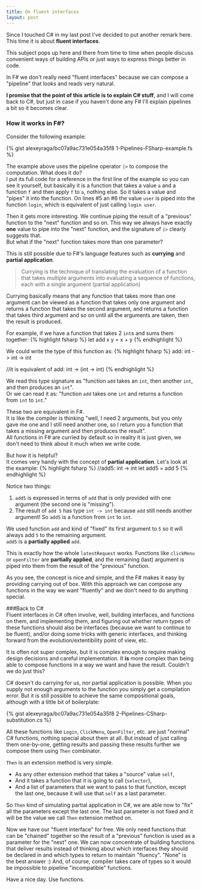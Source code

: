 ```yaml
---
title: On fluent interfaces
layout: post
---
```


Since I touched C# in my last post I've decided to put another remark here. This time it is about **fluent interfaces**.

This subject pops up here and there from time to time when people discuss convenient ways of building APIs or just ways to express things better in code.

In F# we don't really need "fluent interfaces" because we can compose a "pipeline" that looks and reads very natural.  

**I promise that the point of this article is to explain C# stuff**, and I will come back to C#, but just in case if you haven't done any F# I'll explain pipelines a bit so it becomes clear.

### How it works in F#?
Consider the following example:

{% gist alexeyraga/bc07a9ac731e054a35f8 1-Pipelines-FSharp-example.fs %}

The example above uses the pipeline operator `|>` to compose the computation. What does it do?  
I put its full code for a reference in the first line of the example so you can see it yourself, but basically it is a function that takes a value `a` and a function `f` and then apply `f` to `a`, nothing else. So it takes a value and "pipes" it into the function. On lines #5 an #6 the value `user` is piped into the function `login`, which is equivalent of just calling `login user`.

Then it gets more interesting. We continue piping the result of a "previous" function to the "next" function and so on. This way we always have exactly **one** value to pipe into the "next" function, and the signature of `|>` clearly suggests that.  
But what if the "next" function takes more than one parameter?

This is still possible due to F#'s language features such as **currying** and **partial application**.

>Currying is the technique of translating the evaluation of a function that takes multiple arguments into evaluating a sequence of functions, each with a single argument (partial application)

Currying basically means that any function that takes more than one argument can be viewed as a function that takes only one argument and returns a function that takes the second argument, and returns a function that takes third argument and so on until all the arguments are taken, then the result is produced.

For example, if we have a function that takes 2 `int`s and sums them together:
{% highlight fsharp %}
let add x y = x + y
{% endhighlight %}

We could write the type of this function as:
{% highlight fsharp %}
add: int -> int -> int

//it is equivalent of
add: int -> (int -> int)
{% endhighlight %}

We read this type signature as "function `add` takes an `int`, then another `int`, and then produces an `int`".  
Or we can read it as: "function `add` takes one `int` and returns a function from `int` to `int`."  

These two are equivalent in F#.  
It is like the compiler is thinking "well, I need 2 arguments, but you only gave me one and I still need another one, so I return you a function that takes a missing argument and then produces the result".  
All functions in F# are curried by default so in reality it is just given, we don't need to think about it much when we write code.

But how it is helpful?  
It comes very handy with the concept of **partial application**. Let's look at the example:
{% highlight fsharp %}
//add5: int -> int
let add5 = add 5
{% endhighlight %}

Notice two things:

1. `add5` is expressed in terms of `add` that is only provided with one argument (the second one is "missing").
2. The result of `add 5` has type `int -> int` because `add` still needs another argument! So `add5` is a function from `int` to `int`.

We used function `add` and kind of "fixed" its first argument to `5` so it will always add `5` to the remaining argument.  
`add5` is a **partially applied** `add`.

This is exactly how the whole `latestRequest` works. Functions like `clickMenu` or `openFilter` are **partially applied**, and the remaining (last) argument is piped into them from the result of the "previous" function.  

As you see, the concept is nice and simple, and the F# makes it easy by providing carrying out of box. With this approach we can compose any functions in the way we want "fluently" and we don't need to do anything special.

###Back to C#  
Fluent interfaces in C# often involve, well, building interfaces, and functions on them, and implementing them, and figuring out whether return types of these functions should also be interfaces (because we want to continue to be fluent), and/or doing some tricks with generic interfaces, and thinking forward from the evolution/extentibility point of view, etc.

It is often not super complex, but it is complex enough to require making design decisions and careful implementation. It **is** more complex than being able to compose functions in a way we want and have the result. Couldn't we do just this?

C# doesn't do carrying for us, nor partial application is possible. When you supply not enough arguments to the function you simply get a compilation error. But it is still possible to achieve the same compositional goals, although with a little bit of boilerplate:

{% gist alexeyraga/bc07a9ac731e054a35f8 2-Pipelines-CSharp-substitution.cs %}

All these functions like `Login`, `ClickMenu`, `OpenFilter`, etc. are just "normal" C# functions, nothing special about them at all. But instead of just calling them one-by-one, getting results and passing these results further we compose them using `Then` combinator.

`Then` is an extension method is very simple.

- As any other extension method that takes a "source" value `self`,
- And it takes a function that it is going to call (`selector`),
- And a list of parameters that we want to pass to that function, except the last one, because it will use that `self` as a last parameter.

So `Then` kind of simulating partial application in C#, we are able now to "fix" all the parameters except the last one. The last parameter is not fixed and it will be the value we call `Then` extension method on.

Now we have our "fluent interface" for free. We only need functions that can be "chained" together so the result of a "previous" function is used as a parameter for the "next" one. We can now concentrate of building functions that deliver results instead of thinking about which interfaces they should be declared in and which types to return to maintain "fluency". "None" is the best answer :)
And, of course, compiler takes care of types so it would be impossible to pipeline "incompatible" functions.

Have a nice day. Use functions.
